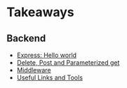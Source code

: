 # Takeaways

## Backend

- [Express: Hello world](./HelloWorrld.md)
- [Delete, Post and Parameterized get](./AllApi.md)
- [Middleware](./Middlewares.md)
- [Useful Links and Tools](./UsefulLinks.md)
